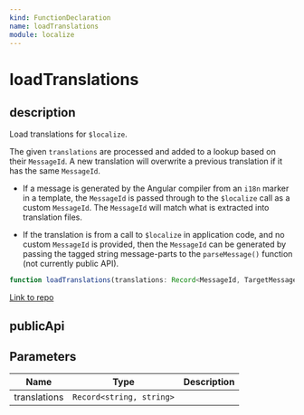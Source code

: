 ```yaml
---
kind: FunctionDeclaration
name: loadTranslations
module: localize
---
```


# loadTranslations

## description

Load translations for `$localize`.

The given `translations` are processed and added to a lookup based on their `MessageId`.
A new translation will overwrite a previous translation if it has the same `MessageId`.

- If a message is generated by the Angular compiler from an `i18n` marker in a template, the
  `MessageId` is passed through to the `$localize` call as a custom `MessageId`. The `MessageId`
  will match what is extracted into translation files.

- If the translation is from a call to `$localize` in application code, and no custom `MessageId`
  is provided, then the `MessageId` can be generated by passing the tagged string message-parts
  to the `parseMessage()` function (not currently public API).

```ts
function loadTranslations(translations: Record<MessageId, TargetMessage>);
```

[Link to repo](https://github.com/timdeschryver/angular/blob/master/packages/localize/src/translate.ts#L36-L47)

## publicApi

## Parameters

| Name         | Type                     | Description |
| ------------ | ------------------------ | ----------- |
| translations | `Record<string, string>` |             |
